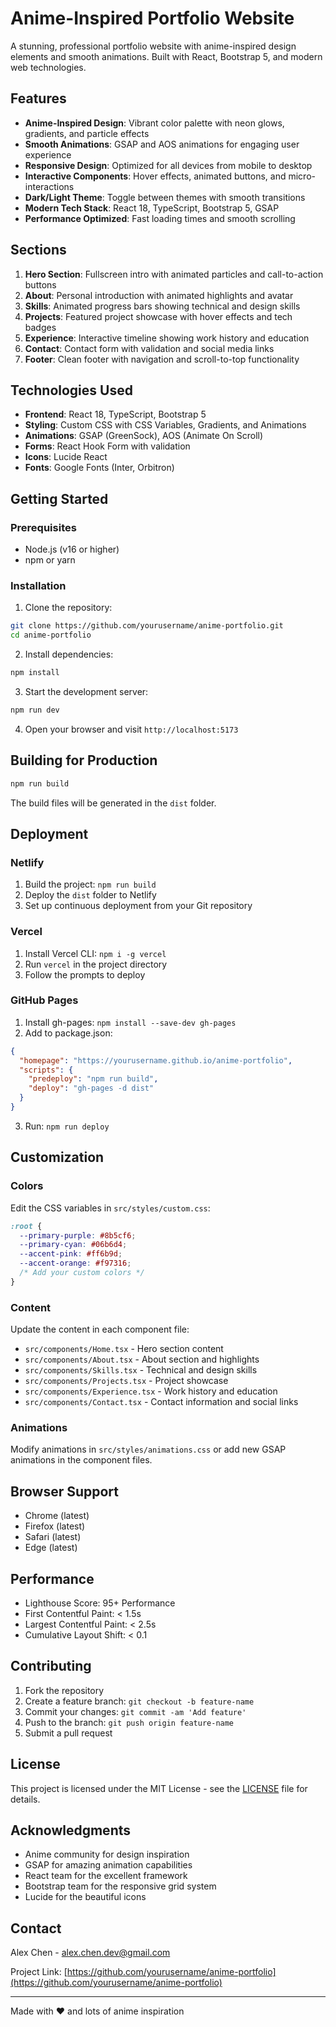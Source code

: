 # Anime-Inspired Portfolio Website

A stunning, professional portfolio website with anime-inspired design elements and smooth animations. Built with React, Bootstrap 5, and modern web technologies.

## Features

- **Anime-Inspired Design**: Vibrant color palette with neon glows, gradients, and particle effects
- **Smooth Animations**: GSAP and AOS animations for engaging user experience
- **Responsive Design**: Optimized for all devices from mobile to desktop
- **Interactive Components**: Hover effects, animated buttons, and micro-interactions
- **Dark/Light Theme**: Toggle between themes with smooth transitions
- **Modern Tech Stack**: React 18, TypeScript, Bootstrap 5, GSAP
- **Performance Optimized**: Fast loading times and smooth scrolling

## Sections

1. **Hero Section**: Fullscreen intro with animated particles and call-to-action buttons
2. **About**: Personal introduction with animated highlights and avatar
3. **Skills**: Animated progress bars showing technical and design skills
4. **Projects**: Featured project showcase with hover effects and tech badges
5. **Experience**: Interactive timeline showing work history and education
6. **Contact**: Contact form with validation and social media links
7. **Footer**: Clean footer with navigation and scroll-to-top functionality

## Technologies Used

- **Frontend**: React 18, TypeScript, Bootstrap 5
- **Styling**: Custom CSS with CSS Variables, Gradients, and Animations
- **Animations**: GSAP (GreenSock), AOS (Animate On Scroll)
- **Forms**: React Hook Form with validation
- **Icons**: Lucide React
- **Fonts**: Google Fonts (Inter, Orbitron)

## Getting Started

### Prerequisites

- Node.js (v16 or higher)
- npm or yarn

### Installation

1. Clone the repository:
```bash
git clone https://github.com/yourusername/anime-portfolio.git
cd anime-portfolio
```

2. Install dependencies:
```bash
npm install
```

3. Start the development server:
```bash
npm run dev
```

4. Open your browser and visit `http://localhost:5173`

## Building for Production

```bash
npm run build
```

The build files will be generated in the `dist` folder.

## Deployment

### Netlify

1. Build the project: `npm run build`
2. Deploy the `dist` folder to Netlify
3. Set up continuous deployment from your Git repository

### Vercel

1. Install Vercel CLI: `npm i -g vercel`
2. Run `vercel` in the project directory
3. Follow the prompts to deploy

### GitHub Pages

1. Install gh-pages: `npm install --save-dev gh-pages`
2. Add to package.json:
```json
{
  "homepage": "https://yourusername.github.io/anime-portfolio",
  "scripts": {
    "predeploy": "npm run build",
    "deploy": "gh-pages -d dist"
  }
}
```
3. Run: `npm run deploy`

## Customization

### Colors

Edit the CSS variables in `src/styles/custom.css`:

```css
:root {
  --primary-purple: #8b5cf6;
  --primary-cyan: #06b6d4;
  --accent-pink: #ff6b9d;
  --accent-orange: #f97316;
  /* Add your custom colors */
}
```

### Content

Update the content in each component file:

- `src/components/Home.tsx` - Hero section content
- `src/components/About.tsx` - About section and highlights
- `src/components/Skills.tsx` - Technical and design skills
- `src/components/Projects.tsx` - Project showcase
- `src/components/Experience.tsx` - Work history and education
- `src/components/Contact.tsx` - Contact information and social links

### Animations

Modify animations in `src/styles/animations.css` or add new GSAP animations in the component files.

## Browser Support

- Chrome (latest)
- Firefox (latest)
- Safari (latest)
- Edge (latest)

## Performance

- Lighthouse Score: 95+ Performance
- First Contentful Paint: < 1.5s
- Largest Contentful Paint: < 2.5s
- Cumulative Layout Shift: < 0.1

## Contributing

1. Fork the repository
2. Create a feature branch: `git checkout -b feature-name`
3. Commit your changes: `git commit -am 'Add feature'`
4. Push to the branch: `git push origin feature-name`
5. Submit a pull request

## License

This project is licensed under the MIT License - see the [LICENSE](LICENSE) file for details.

## Acknowledgments

- Anime community for design inspiration
- GSAP for amazing animation capabilities
- React team for the excellent framework
- Bootstrap team for the responsive grid system
- Lucide for the beautiful icons

## Contact

Alex Chen - alex.chen.dev@gmail.com

Project Link: [https://github.com/yourusername/anime-portfolio](https://github.com/yourusername/anime-portfolio)

---

Made with ❤️ and lots of anime inspiration